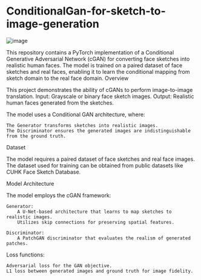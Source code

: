 # ConditionalGan-for-sketch-to-image-generation

![image](https://github.com/user-attachments/assets/70b22ea2-04b7-4a2b-b3e8-9c03bdc35858)

This repository contains a PyTorch implementation of a Conditional Generative Adversarial Network (cGAN) for converting face sketches into realistic human faces. The model is trained on a paired dataset of face sketches and real faces, enabling it to learn the conditional mapping from sketch domain to the real face domain.
Overview

This project demonstrates the ability of cGANs to perform image-to-image translation.
Input: Grayscale or binary face sketch images.
Output: Realistic human faces generated from the sketches.

The model uses a Conditional GAN architecture, where:

    The Generator transforms sketches into realistic images.
    The Discriminator ensures the generated images are indistinguishable from the ground truth.

Dataset

The model requires a paired dataset of face sketches and real face images. The dataset used for training can be obtained from public datasets like CUHK Face Sketch Database.

Model Architecture

The model employs the cGAN framework:

    Generator:
        A U-Net-based architecture that learns to map sketches to realistic images.
        Utilizes skip connections for preserving spatial features.

    Discriminator:
        A PatchGAN discriminator that evaluates the realism of generated patches.

Loss functions:

    Adversarial loss for the GAN objective.
    L1 loss between generated images and ground truth for image fidelity.

    
